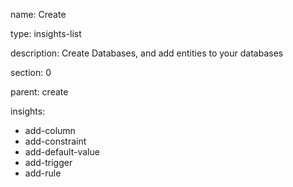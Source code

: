 name: Create

type: insights-list

description: Create Databases, and add entities to your databases

section: 0

parent: create

insights:
  - add-column
  - add-constraint
  - add-default-value
  - add-trigger
  - add-rule

